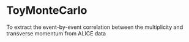 # ToyMonteCarlo
To extract the event-by-event correlation between the multiplicity and transverse momentum from ALICE data
